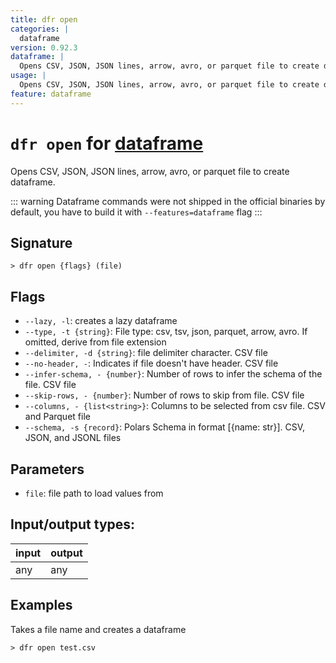 ```yaml
---
title: dfr open
categories: |
  dataframe
version: 0.92.3
dataframe: |
  Opens CSV, JSON, JSON lines, arrow, avro, or parquet file to create dataframe.
usage: |
  Opens CSV, JSON, JSON lines, arrow, avro, or parquet file to create dataframe.
feature: dataframe
---
```

<!-- This file is automatically generated. Please edit the command in https://github.com/nushell/nushell instead. -->

# `dfr open` for [dataframe](/commands/categories/dataframe.md)

<div class='command-title'>Opens CSV, JSON, JSON lines, arrow, avro, or parquet file to create dataframe.</div>

::: warning
Dataframe commands were not shipped in the official binaries by default, you have to build it with `--features=dataframe` flag
:::

## Signature

```> dfr open {flags} (file)```

## Flags

 -  `--lazy, -l`: creates a lazy dataframe
 -  `--type, -t {string}`: File type: csv, tsv, json, parquet, arrow, avro. If omitted, derive from file extension
 -  `--delimiter, -d {string}`: file delimiter character. CSV file
 -  `--no-header, -`: Indicates if file doesn't have header. CSV file
 -  `--infer-schema, - {number}`: Number of rows to infer the schema of the file. CSV file
 -  `--skip-rows, - {number}`: Number of rows to skip from file. CSV file
 -  `--columns, - {list<string>}`: Columns to be selected from csv file. CSV and Parquet file
 -  `--schema, -s {record}`: Polars Schema in format [{name: str}]. CSV, JSON, and JSONL files

## Parameters

 -  `file`: file path to load values from


## Input/output types:

| input | output |
| ----- | ------ |
| any   | any    |

## Examples

Takes a file name and creates a dataframe
```nu
> dfr open test.csv

```
